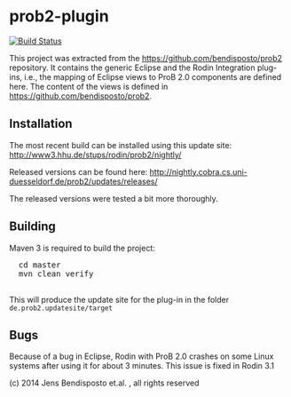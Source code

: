 # prob2-plugin
[![Build Status](https://travis-ci.org/bendisposto/prob2-plugin.svg?branch=develop)](https://travis-ci.org/bendisposto/prob2-plugin)

This project was extracted from the https://github.com/bendisposto/prob2 repository. It contains the generic Eclipse and the Rodin Integration plug-ins, i.e., the mapping of Eclipse views to ProB 2.0 components are defined here. The content of the views is defined in https://github.com/bendisposto/prob2.

## Installation
The most recent build can be installed using this update site: http://www3.hhu.de/stups/rodin/prob2/nightly/

Released versions can be found here: http://nightly.cobra.cs.uni-duesseldorf.de/prob2/updates/releases/

The released versions were tested a bit more thoroughly.

## Building
Maven 3 is required to build the project:
  <pre>
  cd master
  mvn clean verify
  </pre>  

This will produce the update site for the plug-in in the folder `de.prob2.updatesite/target`

## Bugs
Because of a bug in Eclipse, Rodin with ProB 2.0 crashes on some Linux systems after using it for about 3 minutes. This issue is fixed in Rodin 3.1


(c) 2014 Jens Bendisposto et.al. , all rights reserved
